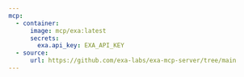 ```yaml
---
mcp:
  - container:
      image: mcp/exa:latest
      secrets:
        exa.api_key: EXA_API_KEY
  - source:
      url: https://github.com/exa-labs/exa-mcp-server/tree/main
---
```

